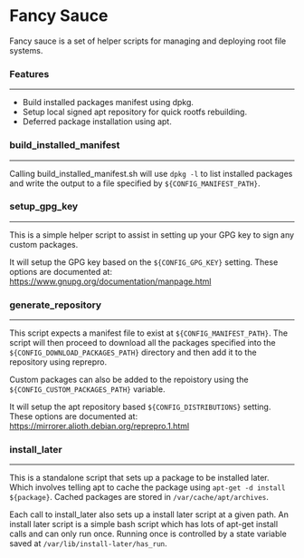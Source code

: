 # Fancy Sauce

Fancy sauce is a set of helper scripts for managing and deploying root file systems.


### Features
---------------------------------------------------------

- Build installed packages manifest using dpkg.
- Setup local signed apt repository for quick rootfs rebuilding.
- Deferred package installation using apt.


### build_installed_manifest <config file>
---------------------------------------------------------

Calling build_installed_manifest.sh will use `dpkg -l` to list installed packages and write the output to a file specified by
`${CONFIG_MANIFEST_PATH}`.


### setup_gpg_key <config file>
---------------------------------------------------------

This is a simple helper script to assist in setting up your GPG key to sign any custom packages.

It will setup the GPG key based on the `${CONFIG_GPG_KEY}` setting. These options are documented at: https://www.gnupg.org/documentation/manpage.html


### generate_repository <config file>
---------------------------------------------------------

This script expects a manifest file to exist at `${CONFIG_MANIFEST_PATH}`. The script will then proceed to download all the packages specified into
the `${CONFIG_DOWNLOAD_PACKAGES_PATH}` directory and then add it to the repository using reprepro.

Custom packages can also be added to the repoistory using the `${CONFIG_CUSTOM_PACKAGES_PATH}` variable.

It will setup the apt repository based `${CONFIG_DISTRIBUTIONS}` setting. These options are documented at: https://mirrorer.alioth.debian.org/reprepro.1.html


### install_later
---------------------------------------------------------

This is a standalone script that sets up a package to be installed later.
Which involves telling apt to cache the package using `apt-get -d install ${package}`.
Cached packages are stored in `/var/cache/apt/archives`.

Each call to install_later also sets up a install later script at a given path.
An install later script is a simple bash script which has lots of apt-get install calls and
can only run once. Running once is controlled by a state variable saved at `/var/lib/install-later/has_run`.
